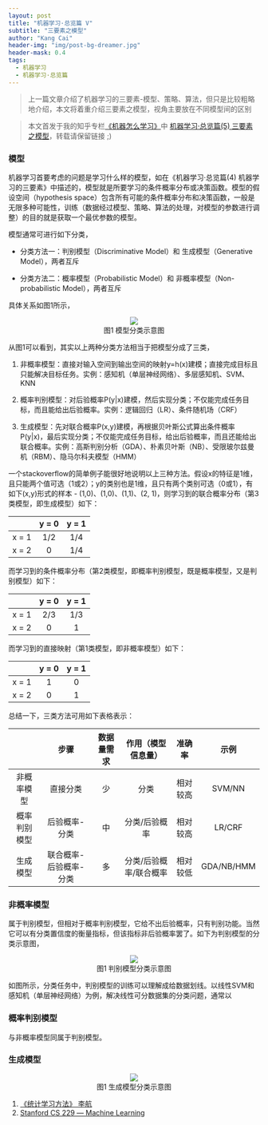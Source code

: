 ```yaml
---
layout: post
title: "机器学习·总览篇 V"
subtitle: "三要素之模型"
author: "Kang Cai"
header-img: "img/post-bg-dreamer.jpg"
header-mask: 0.4
tags:
  - 机器学习
  - 机器学习·总览篇
---
```


> 上一篇文章介绍了机器学习的三要素-模型、策略、算法，但只是比较粗略地介绍，本文将着重介绍三要素之模型，视角主要放在不同模型间的区别

> 本文首发于我的知乎专栏[《机器怎么学习》](https://zhuanlan.zhihu.com/machine-learning-complete)中 [机器学习·总览篇(5) 三要素之模型](https://zhuanlan.zhihu.com/p/48914251)，转载请保留链接 ;)

### 模型

机器学习首要考虑的问题是学习什么样的模型，如在《机器学习·总览篇(4) 机器学习的三要素》中描述的，模型就是所要学习的条件概率分布或决策函数。模型的假设空间（hypothesis space）包含所有可能的条件概率分布和决策函数，一般是无限多种可能性，训练（数据经过模型、策略、算法的处理，对模型的参数进行调整）的目的就是获取一个最优参数的模型。

模型通常可进行如下分类，

* 分类方法一：判别模型（Discriminative Model）和 生成模型（Generative Model），两者互斥

* 分类方法二：概率模型（Probabilistic Model）和 非概率模型（Non-probabilistic Model），两者互斥

具体关系如图1所示，

<center>
<img src="https://kangcai.github.io/img/in-post/post-ml/Model classification.png"/>
</center>
<center>图1 模型分类示意图</center>

从图1可以看到，其实以上两种分类方法相当于把模型分成了三类，

1. 非概率模型：直接对输入空间到输出空间的映射y=h(x)建模；直接完成目标且只能解决目标任务。实例：感知机（单层神经网络）、多层感知机、SVM、KNN

2. 概率判别模型：对后验概率P(y\|x)建模，然后实现分类；不仅能完成任务目标，而且能给出后验概率。实例：逻辑回归（LR）、条件随机场（CRF）

3. 生成模型：先对联合概率P(x,y)建模，再根据贝叶斯公式算出条件概率P(y\|x)，最后实现分类；不仅能完成任务目标，给出后验概率，而且还能给出联合概率。实例：高斯判别分析（GDA）、朴素贝叶斯（NB）、受限玻尔兹曼机（RBM）、隐马尔科夫模型（HMM）

一个stackoverflow的简单例子能很好地说明以上三种方法。假设x的特征是1维，且只能两个值可选（1或2）；y的类别也是1维，且只有两个类别可选（0或1），有如下(x,y)形式的样本 - (1,0)、(1,0)、(1,1)、(2, 1)，则学习到的联合概率分布（第3类模型，即生成模型）如下：

|  | y = 0 | y = 1| 
| :-----------:| :----------: | :----------: |
| x = 1 |1/2|1/4|
| x = 2 |0|1/4|

而学习到的条件概率分布（第2类模型，即概率判别模型，既是概率模型，又是判别模型）如下：

|  | y = 0 | y = 1| 
| :-----------:| :----------: | :----------: |
| x = 1 |2/3|1/3|
| x = 2 |0|1|

而学习到的直接映射（第1类模型，即非概率模型）如下：

|  | y = 0 | y = 1| 
| :-----------:| :----------: | :----------: |
| x = 1 |1|0|
| x = 2 |0|1|

总结一下，三类方法可用如下表格表示：

|  | 步骤 | 数据量需求 | 作用（模型信息量） | 准确率 | 示例
| :-----------:| :----------: | :----------: | :----------: | :----------: | :----------: |
| 非概率模型 | 直接分类| 少 | 分类 | 相对较高| SVM/NN |
| 概率判别模型 | 后验概率-分类| 中 | 分类/后验概率 | 相对较高|LR/CRF |
| 生成模型 |联合概率-后验概率-分类| 多 | 分类/后验概率/联合概率 |相对较低| GDA/NB/HMM |

### 非概率模型

属于判别模型，但相对于概率判别模型，它给不出后验概率，只有判别功能。当然它可以有分类置信度的衡量指标，但该指标非后验概率罢了。如下为判别模型的分类示意图，

<div align=center>
<img src="https://kangcai.github.io/img/in-post/post-ml/data_visual-dm.png"/>
</div>
<center>图1 判别模型分类示意图</center>

如图所示，分类任务中，判别模型的训练可以理解成给数据划线。以线性SVM和感知机（单层神经网络）为例，解决线性可分数据集的分类问题，通常以



### 概率判别模型

与非概率模型同属于判别模型。


### 生成模型

<div align=center>
<img src="https://kangcai.github.io/img/in-post/post-ml/data_visual-gm.png"/>
</div>
<center>图1 生成模型分类示意图</center>

1. [《统计学习方法》 李航][1]
3. [Stanford CS 229 ― Machine Learning][3]

[1]: (https://book.douban.com/subject/10590856/)
[3]: (https://stanford.edu/~shervine/teaching/cs-229.html)